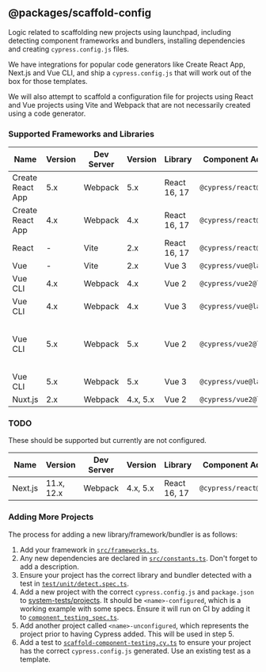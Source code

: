 ## @packages/scaffold-config

Logic related to scaffolding new projects using launchpad, including detecting component frameworks and bundlers, installing dependencies and creating `cypress.config.js` files. 

We have integrations for popular code generators like Create React App, Next.js and Vue CLI, and ship a `cypress.config.js` that will work out of the box for those templates.

We will also attempt to scaffold a configuration file for projects using React and Vue projects using Vite and Webpack that are not necessarily created using a code generator.

### Supported Frameworks and Libraries

| Name             | Version    | Dev Server | Version  | Library      | Component Adaptor       | Example Project                                                     |
| ---------------- | -------    | ---------- | -------- | ------------ | ----------------------- | ------------------------------------------------------------------- |
| Create React App | 5.x        | Webpack    | 5.x      | React 16, 17 | `@cypress/react@latest` | [TODO]                                                              |
| Create React App | 4.x        | Webpack    | 4.x      | React 16, 17 | `@cypress/react@latest` | [Link](../../system-tests/projects/create-react-app-configured)     |
| React            | -          | Vite       | 2.x      | React 16, 17 | `@cypress/react@latest` | [Link](../../system-tests/projects/react-vite-ts-configured)        |
| Vue              | -          | Vite       | 2.x      | Vue 3        | `@cypress/vue@latest`   | [Link](../../system-tests/projects/vue3-vite-ts-configured)         |
| Vue CLI          | 4.x        | Webpack    | 4.x      | Vue 2        | `@cypress/vue2@latest`  | [Link](../../system-tests/projects/vueclivue2-configured)           |
| Vue CLI          | 4.x        | Webpack    | 4.x      | Vue 3        | `@cypress/vue@latest`   | [Link](../../system-tests/projects/vueclivue3-configured)           |
| Vue CLI          | 5.x        | Webpack    | 5.x      | Vue 2        | `@cypress/vue2@latest`  | Covered by other Vue CLI test projects.                             |
| Vue CLI          | 5.x        | Webpack    | 5.x      | Vue 3        | `@cypress/vue@latest`   | [Link](../../system-tests/projects/vuecli5vue3-configured)          |
| Nuxt.js          | 2.x        | Webpack    | 4.x, 5.x | Vue 2        | `@cypress/vue2@latest`  | [Link](../../system-tests/projects/pristine-nuxtjs-vue2-configured) |

### TODO

These should be supported but currently are not configured.

| Name             | Version    | Dev Server | Version  | Library      | Component Adaptor       | Example Project                                                     |
| ---------------- | ---------- | ---------- | -------- | ------------ | ----------------------- | ------------------------------------------------------------------- |
| Next.js          | 11.x, 12.x | Webpack    | 4.x, 5.x | React 16, 17 | `@cypress/react@latest` | [Link](../../system-tests/projects/nextjs-configured)               |

### Adding More Projects

The process for adding a new library/framework/bundler is as follows:

1. Add your framework in [`src/frameworks.ts`](./src/frameworks.ts).
2. Any new dependencies are declared in [`src/constants.ts`](./src/constants.ts). Don't forget to add a description.
3. Ensure your project has the correct library and bundler detected with a test in [`test/unit/detect.spec.ts`](./test/unit/detect.spec.ts).
3. Add a new project with the correct `cypress.config.js` and `package.json` to [system-tests/projects](../../system-tests/projects). It should be `<name>-configured`, which is a working example with some specs. Ensure it will run on CI by adding it to [`component_testing_spec.ts`](../../system-tests/test/component_testing_spec.ts).
4. Add another project called `<name>-unconfigured`, which represents the project prior to having Cypress added. This will be used in step 5.
5. Add a test to [`scaffold-component-testing.cy.ts`](../launchpad/cypress/e2e/scaffold-component-testing.cy.ts) to ensure your project has the correct `cypress.config.js` generated. Use an existing test as a template.
